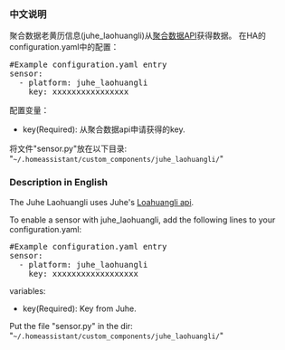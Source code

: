 <h3>中文说明</h3>
聚合数据老黄历信息(juhe_laohuangli)从<a href="https://www.juhe.cn/docs/api/id/65" rel="noopener" target="_blank">聚合数据API</a>获得数据。
在HA的configuration.yaml中的配置：
<pre class="lang:yaml decode:true " >
#Example configuration.yaml entry
sensor:
  - platform: juhe_laohuangli
    key: xxxxxxxxxxxxxxxx
</pre>

配置变量：
<ul>
	<li>key(Required): 从聚合数据api申请获得的key.</li>
</ul>
将文件"sensor.py"放在以下目录: "<code>~/.homeassistant/custom_components/juhe_laohuangli/</code>"

<h3>Description in English</h3>
The Juhe Laohuangli uses Juhe's <a href="https://www.juhe.cn/docs/api/id/65" rel="noopener" target="_blank">Loahuangli api</a>.

To enable a sensor with juhe_laohuangli, add the following lines to your configuration.yaml:

<pre class="lang:yaml decode:true " >
#Example configuration.yaml entry
sensor:
  - platform: juhe_laohuangli
    key: xxxxxxxxxxxxxxxxxx
</pre>
variables:
<ul>
	<li>key(Required): Key from Juhe.</li>
</ul>
Put the file "sensor.py" in the dir: "<code>~/.homeassistant/custom_components/juhe_laohuangli/</code>"



